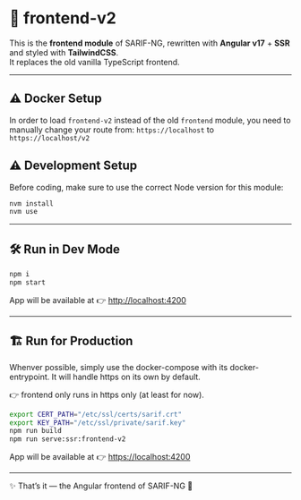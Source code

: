# 🎨 frontend-v2

This is the **frontend module** of SARIF-NG, rewritten with **Angular v17** + **SSR** and styled with **TailwindCSS**.  
It replaces the old vanilla TypeScript frontend.

---

## ⚠️ Docker Setup

In order to load `frontend-v2` instead of the old `frontend` module, you need to manually change your route from:
`https://localhost` to `https://localhost/v2`

## ⚠️ Development Setup

Before coding, make sure to use the correct Node version for this module:

```bash
nvm install
nvm use
```

---

## 🛠️ Run in Dev Mode

```bash
npm i
npm start
```

App will be available at 👉 [http://localhost:4200](http://localhost:4200)

---

## 🏗️ Run for Production

Whenver possible, simply use the docker-compose with its docker-entrypoint.
It will handle https on its own by default.

👉 frontend only runs in https only (at least for now).

```bash
export CERT_PATH="/etc/ssl/certs/sarif.crt"
export KEY_PATH="/etc/ssl/private/sarif.key"
npm run build
npm run serve:ssr:frontend-v2
```

App will be available at 👉 [https://localhost:4200](https://localhost:4200)

---

✨ That’s it — the Angular frontend of SARIF-NG 🚀
